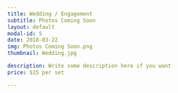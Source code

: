 ```yaml
---
title: Wedding / Engagement
subtitle: Photos Coming Soon
layout: default
modal-id: 5
date: 2018-03-22
img: Photos Coming Soon.png
thumbnail: Wedding.jpg

description: Write some description here if you want
price: $15 per set

---
```

